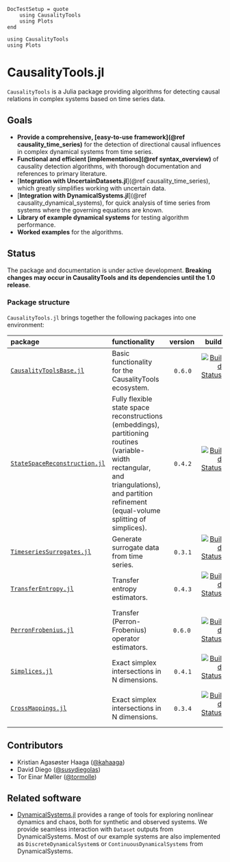 ```@meta
DocTestSetup = quote
    using CausalityTools
    using Plots
end
```

```@setup overall_setup
using CausalityTools
using Plots
```

# CausalityTools.jl

`CausalityTools` is a Julia package providing algorithms for detecting causal relations in complex systems based on time series data.

## Goals

- **Provide a comprehensive, [easy-to-use framework](@ref causality_time_series)** for the detection of directional causal influences in complex dynamical systems from time series.
- **Functional and efficient [implementations](@ref syntax_overview)** of causality detection algorithms, with thorough documentation and references to primary literature.
- [**Integration with UncertainDatasets.jl**](@ref causality_time_series), which greatly simplifies working with uncertain data.
- [**Integration with DynamicalSystems.jl**](@ref causality_dynamical_systems), for quick analysis of time series from systems where the governing equations are known.
- **Library of example dynamical systems** for testing algorithm performance.
- **Worked examples** for the algorithms.

## Status

The package and documentation is under active development. **Breaking changes may occur in CausalityTools and its dependencies until the 1.0 release**.


### Package structure

`CausalityTools.jl` brings together the following packages into one environment:

| package | functionality | version |  build |  
| :---   | :--- |    :---:    |   ---: |  
| [`CausalityToolsBase.jl`](https://github.com/kahaaga/CausalityToolsBase.jl/) | Basic functionality for the CausalityTools ecosystem. | `0.6.0` | [![Build Status](https://travis-ci.com/kahaaga/CausalityToolsBase.jl.svg?branch=master)](https://travis-ci.com/kahaaga/CausalityToolsBase.jl) |
| [`StateSpaceReconstruction.jl`](https://github.com/kahaaga/StateSpaceReconstruction.jl/) | Fully flexible state space reconstructions (embeddings), partitioning routines (variable-width rectangular, and triangulations), and partition refinement (equal-volume splitting of  simplices). | `0.4.2` | [![Build Status](https://travis-ci.org/kahaaga/StateSpaceReconstruction.jl.svg?branch=master)](https://travis-ci.org/kahaaga/StateSpaceReconstruction.jl) |
| [`TimeseriesSurrogates.jl`](https://github.com/kahaaga/TimeseriesSurrogates.jl/) | Generate surrogate data from time series. | `0.3.1` | [![Build Status](https://travis-ci.org/kahaaga/TimeseriesSurrogates.jl.svg?branch=master)](https://travis-ci.org/kahaaga/TimeseriesSurrogates.jl) |
| [`TransferEntropy.jl`](https://github.com/kahaaga/TransferEntropy.jl/) | Transfer entropy estimators. | `0.4.3` | [![Build Status](https://travis-ci.org/kahaaga/TransferEntropy.jl.svg?branch=master)](https://travis-ci.org/kahaaga/TransferEntropy.jl) |  |
| [`PerronFrobenius.jl`](https://github.com/kahaaga/PerronFrobenius.jl/) |  Transfer (Perron-Frobenius) operator estimators. | `0.6.0`  | [![Build Status](https://travis-ci.org/kahaaga/PerronFrobenius.jl.svg?branch=master)](https://travis-ci.org/kahaaga/PerronFrobenius.jl) |
| [`Simplices.jl`](https://github.com/kahaaga/Simplices.jl/) | Exact simplex intersections in N dimensions. | `0.4.1` | [![Build Status](https://travis-ci.org/kahaaga/Simplices.jl.svg?branch=master)](https://travis-ci.org/kahaaga/Simplices.jl) |
| [`CrossMappings.jl`](https://github.com/kahaaga/CrossMappings.jl/) | Exact simplex intersections in N dimensions. | `0.3.4` | [![Build Status](https://travis-ci.org/kahaaga/CrossMappings.jl.svg?branch=master)](https://travis-ci.org/kahaaga/CrossMappings.jl) |


## Contributors

- Kristian Agasøster Haaga ([@kahaaga](https://github.com/kahaaga))
- David Diego ([@susydiegolas](https://github.com/susydiegolas))
- Tor Einar Møller ([@tormolle](https://github.com/tormolle))

## Related software

- [DynamicalSystems.jl](https://github.com/JuliaDynamics/DynamicalSystems.jl) provides a range of tools for exploring nonlinear dynamics and chaos, both for synthetic and observed systems. We provide seamless interaction with `Dataset` outputs from DynamicalSystems.  Most of our example systems are also implemented as `DiscreteDynamicalSystem`s or `ContinuousDynamicalSystems` from DynamicalSystems.
